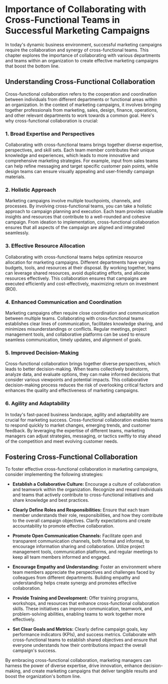 Importance of Collaborating with Cross-Functional Teams in Successful Marketing Campaigns
==================================================================================================

In today's dynamic business environment, successful marketing campaigns require the collaboration and synergy of cross-functional teams. This chapter explores the importance of collaborating with various departments and teams within an organization to create effective marketing campaigns that boost the bottom line.

Understanding Cross-Functional Collaboration
--------------------------------------------

Cross-functional collaboration refers to the cooperation and coordination between individuals from different departments or functional areas within an organization. In the context of marketing campaigns, it involves bringing together professionals from marketing, sales, design, finance, operations, and other relevant departments to work towards a common goal. Here's why cross-functional collaboration is crucial:

### 1. Broad Expertise and Perspectives

Collaborating with cross-functional teams brings together diverse expertise, perspectives, and skill sets. Each team member contributes their unique knowledge and experiences, which leads to more innovative and comprehensive marketing strategies. For example, input from sales teams can help refine messaging and target specific customer pain points, while design teams can ensure visually appealing and user-friendly campaign materials.

### 2. Holistic Approach

Marketing campaigns involve multiple touchpoints, channels, and processes. By involving cross-functional teams, you can take a holistic approach to campaign planning and execution. Each team provides valuable insights and resources that contribute to a well-rounded and cohesive campaign. From ideation to implementation, cross-functional collaboration ensures that all aspects of the campaign are aligned and integrated seamlessly.

### 3. Effective Resource Allocation

Collaborating with cross-functional teams helps optimize resource allocation for marketing campaigns. Different departments have varying budgets, tools, and resources at their disposal. By working together, teams can leverage shared resources, avoid duplicating efforts, and allocate resources effectively. This collaboration ensures that campaigns are executed efficiently and cost-effectively, maximizing return on investment (ROI).

### 4. Enhanced Communication and Coordination

Marketing campaigns often require close coordination and communication between multiple teams. Collaborating with cross-functional teams establishes clear lines of communication, facilitates knowledge sharing, and minimizes misunderstandings or conflicts. Regular meetings, project management tools, and collaborative platforms can be used to ensure seamless communication, timely updates, and alignment of goals.

### 5. Improved Decision-Making

Cross-functional collaboration brings together diverse perspectives, which leads to better decision-making. When teams collectively brainstorm, analyze data, and evaluate options, they can make informed decisions that consider various viewpoints and potential impacts. This collaborative decision-making process reduces the risk of overlooking critical factors and enhances the quality and effectiveness of marketing campaigns.

### 6. Agility and Adaptability

In today's fast-paced business landscape, agility and adaptability are crucial for marketing success. Cross-functional collaboration enables teams to respond quickly to market changes, emerging trends, and customer feedback. By leveraging the expertise of different teams, marketing managers can adjust strategies, messaging, or tactics swiftly to stay ahead of the competition and meet evolving customer needs.

Fostering Cross-Functional Collaboration
----------------------------------------

To foster effective cross-functional collaboration in marketing campaigns, consider implementing the following strategies:

* **Establish a Collaborative Culture:** Encourage a culture of collaboration and teamwork within the organization. Recognize and reward individuals and teams that actively contribute to cross-functional initiatives and share knowledge and best practices.

* **Clearly Define Roles and Responsibilities:** Ensure that each team member understands their role, responsibilities, and how they contribute to the overall campaign objectives. Clarify expectations and create accountability to promote effective collaboration.

* **Promote Open Communication Channels:** Facilitate open and transparent communication channels, both formal and informal, to encourage information sharing and collaboration. Utilize project management tools, communication platforms, and regular meetings to keep all team members informed and engaged.

* **Encourage Empathy and Understanding:** Foster an environment where team members appreciate the perspectives and challenges faced by colleagues from different departments. Building empathy and understanding helps create synergy and promotes effective collaboration.

* **Provide Training and Development:** Offer training programs, workshops, and resources that enhance cross-functional collaboration skills. These initiatives can improve communication, teamwork, and problem-solving abilities, enabling teams to work together more effectively.

* **Set Clear Goals and Metrics:** Clearly define campaign goals, key performance indicators (KPIs), and success metrics. Collaborate with cross-functional teams to establish shared objectives and ensure that everyone understands how their contributions impact the overall campaign's success.

By embracing cross-functional collaboration, marketing managers can harness the power of diverse expertise, drive innovation, enhance decision-making, and create marketing campaigns that deliver tangible results and boost the organization's bottom line.
